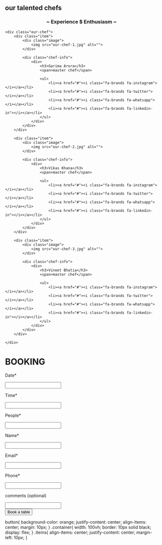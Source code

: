 <!-- chefs -->
 <section class="our-team" id="team">
    <h1 class="heading">our talented chefs</h1>
    <center>
        <h3 class="sub-heading"> ~ Experience $ Enthusiasm ~ </h3>
    </center>

    <div class="our-chef">
        <div class="item">
            <div class="image">
                <img src="our-chef-1.jpg" alt="">
            </div>

            <div class="chef-info">
                <div>
                    <h3>Garima Arora</h3>
                    <span>master chef</span>

                    <ul>
                        <li><a href="#"><i class="fa-brands fa-instagram"></i></a></li>
                        <li><a href="#"><i class="fa-brands fa-twitter"></i></a></li>
                        <li><a href="#"><i class="fa-brands fa-whatsapp"></i></a></li>
                        <li><a href="#"><i class="fa-brands fa-linkedin-in"></i></a></li>
                    </ul>
                </div>
            </div>
        </div>

        <div class="item">
            <div class="image">
                <img src="our-chef-2.jpg" alt="">
            </div>

            <div class="chef-info">
                <div>
                    <h3>Vikas Khana</h3>
                    <span>master chef</span>

                    <ul>
                        <li><a href="#"><i class="fa-brands fa-instagram"></i></a></li>
                        <li><a href="#"><i class="fa-brands fa-twitter"></i></a></li>
                        <li><a href="#"><i class="fa-brands fa-whatsapp"></i></a></li>
                        <li><a href="#"><i class="fa-brands fa-linkedin-in"></i></a></li>
                    </ul>
                </div>
            </div>
        </div>

        <div class="item">
            <div class="image">
                <img src="our-chef-3.jpg" alt="">
            </div>

            <div class="chef-info">
                <div>
                    <h3>Vineet Bhatia</h3>
                    <span>master chef</span>

                    <ul>
                        <li><a href="#"><i class="fa-brands fa-instagram"></i></a></li>
                        <li><a href="#"><i class="fa-brands fa-twitter"></i></a></li>
                        <li><a href="#"><i class="fa-brands fa-whatsapp"></i></a></li>
                        <li><a href="#"><i class="fa-brands fa-linkedin-in"></i></a></li>
                    </ul>
                </div>
            </div>
        </div>
        
    </div>
</section>   

<!-- book a table -->
<div class="container">
        <div class="items">
    <h1>BOOKING</h1>
    <p>Date*</p>
    <input type="text">
    <p>Time*</p>
    <input type="text">
    <p>People*</p>
    <input type="text">
    <p>Name*</p>
    <input type="text">
    <p>Email*</p>
    <input type="text">
    <p>Phone*</p>
    <input type="text">
    <p>comments (optional)</p>
    <input type="text">
    <br>
    <button class="book">Book a table</button>
        </div>
    </div>

<!-- bat.css -->
button{
    background-color: orange;
    justify-content: center;
    align-items: center;
    margin: 10px;
}
.container{
    width: 100vh;
    border: 10px solid black;
    display: flex;
}
.items{
    align-items: center;
    justify-content: center;
    margin-left: 10px;
}
